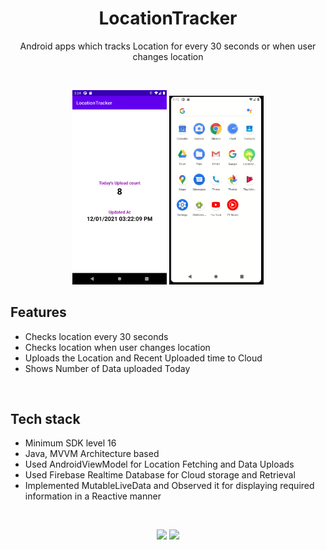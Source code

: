 <h1 align="center">LocationTracker</h1>

<p align="center">  
 Android apps which tracks Location for every 30 seconds or when user changes location</br>
</p>
</br>
<p align="center">
  <img src="/previews/LocationTracker.png" width="30%" />
  <img src="/previews/LocationTrackerGif1.gif" width="30%" />
</p>

## Features
- Checks location every 30 seconds
- Checks location when user changes location
- Uploads the Location and Recent Uploaded time to Cloud
- Shows Number of Data uploaded Today
</br>

## Tech stack
- Minimum SDK level 16
- Java, MVVM Architecture based
- Used AndroidViewModel for Location Fetching and Data Uploads
- Used Firebase Realtime Database for Cloud storage and Retrieval
- Implemented MutableLiveData and Observed it for displaying required information in a Reactive manner
</br>

<p align="center">
  <img src="/previews/weatherGif1.gif" width="30%" />
  <img src="/previews/weatherGif2.gif" width="30%" />
</p>
